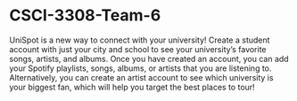 # CSCI-3308-Team-6

UniSpot is a new way to connect with your university! Create a student account with just your city and school to see your university’s favorite songs, artists, and albums. Once you have created an account, you can add your Spotify playlists, songs, albums, or artists that you are listening to. Alternatively, you can create an artist account to see which university is your biggest fan, which will help you target the best places to tour! 